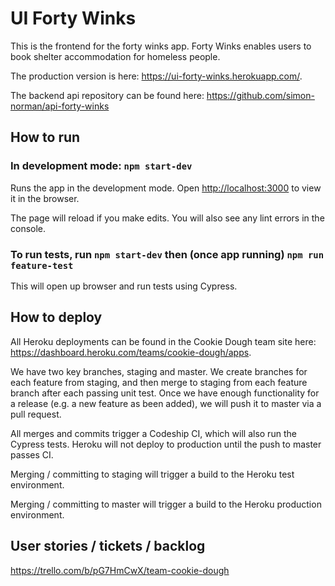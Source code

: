 # UI Forty Winks

This is the frontend for the forty winks app. Forty Winks enables users to book shelter accommodation for homeless people. 

The production version is here: https://ui-forty-winks.herokuapp.com/. 

The backend api repository can be found here: https://github.com/simon-norman/api-forty-winks

## How to run

### In development mode: `npm start-dev`

Runs the app in the development mode.
Open [http://localhost:3000](http://localhost:3000) to view it in the browser.

The page will reload if you make edits.
You will also see any lint errors in the console.

### To run tests, run `npm start-dev` then (once app running) `npm run feature-test`

This will open up browser and run tests using Cypress. 

## How to deploy

All Heroku deployments can be found in the Cookie Dough team site here: https://dashboard.heroku.com/teams/cookie-dough/apps. 

We have two key branches, staging and master. We create branches for each feature from staging, and then merge to staging from each feature branch after each passing unit test. Once we have enough functionality for a release (e.g. a new feature as been added), we will push it to master via a pull request. 

All merges and commits trigger a Codeship CI, which will also run the Cypress tests. Heroku will not deploy to production until the push to master passes CI.  

Merging / committing to staging will trigger a build to the Heroku test environment. 

Merging / committing to master will trigger a build to the Heroku production environment. 

## User stories / tickets / backlog

https://trello.com/b/pG7HmCwX/team-cookie-dough
